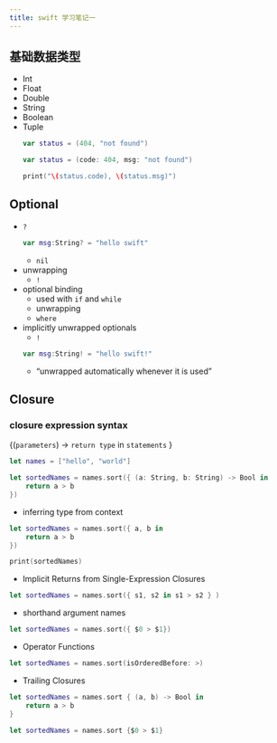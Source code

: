 ```yaml
---
title: swift 学习笔记一
---
```


## 基础数据类型

- Int
- Float
- Double
- String
- Boolean
- Tuple
  ```swift
  var status = (404, "not found")

  var status = (code: 404, msg: "not found")

  print("\(status.code), \(status.msg)")
  ```

## Optional


- `?`
  ```swift
  var msg:String? = "hello swift"
  ```
  - `nil`
- unwrapping
  - `!`
- optional binding
  - used with `if` and `while`
  - unwrapping
  - `where`
- implicitly unwrapped optionals
  - `!`
  ```swift
  var msg:String! = "hello swift!"
  ```
  - “unwrapped automatically whenever it is used”


## Closure


### closure expression syntax

{(`parameters`) -> `return type` in 
    `statements`
}

```swift
let names = ["hello", "world"]

let sortedNames = names.sort({ (a: String, b: String) -> Bool in
    return a > b
})
```

- inferring type from context

```swift
let sortedNames = names.sort({ a, b in
    return a > b
})

print(sortedNames)
```

- Implicit Returns from Single-Expression Closures

```swift
let sortedNames = names.sort({ s1, s2 in s1 > s2 } )
```

- shorthand argument names

```swift
let sortedNames = names.sort({ $0 > $1})
```

- Operator Functions

```swift
let sortedNames = names.sort(isOrderedBefore: >)
```

- Trailing Closures

```swift
let sortedNames = names.sort { (a, b) -> Bool in
    return a > b
}

let sortedNames = names.sort {$0 > $1}
```
